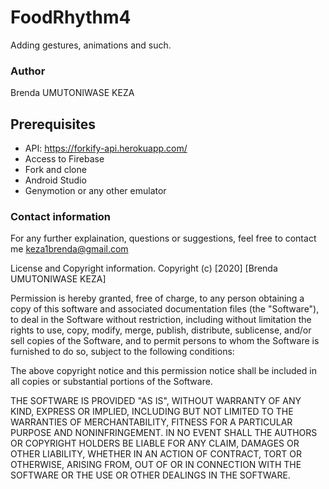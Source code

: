 # FoodRhythm4
Adding gestures, animations and such.

### Author
Brenda UMUTONIWASE KEZA

## Prerequisites
* API: https://forkify-api.herokuapp.com/
* Access to Firebase
* Fork and clone
* Android Studio
* Genymotion or any other emulator

### Contact information
For any further explaination, questions or suggestions, feel free to contact me keza1brenda@gmail.com

License and Copyright information. Copyright (c) [2020] [Brenda UMUTONIWASE KEZA]

Permission is hereby granted, free of charge, to any person obtaining a copy of this software and associated documentation files (the "Software"), 
to deal in the Software without restriction, including without limitation the rights to use, copy, modify, merge, publish, distribute,
sublicense, and/or sell copies of the Software, and to permit persons to whom the Software is furnished to do so, subject to the following conditions:

The above copyright notice and this permission notice shall be included in all copies or substantial portions of the Software.

THE SOFTWARE IS PROVIDED "AS IS", WITHOUT WARRANTY OF ANY KIND, EXPRESS OR IMPLIED, INCLUDING BUT NOT LIMITED TO THE WARRANTIES OF MERCHANTABILITY,
FITNESS FOR A PARTICULAR PURPOSE AND NONINFRINGEMENT. IN NO EVENT SHALL THE AUTHORS OR COPYRIGHT HOLDERS BE LIABLE FOR ANY CLAIM, DAMAGES OR OTHER LIABILITY,
WHETHER IN AN ACTION OF CONTRACT, TORT OR OTHERWISE, ARISING FROM, OUT OF OR IN CONNECTION WITH THE SOFTWARE OR THE USE OR OTHER DEALINGS IN THE SOFTWARE.
